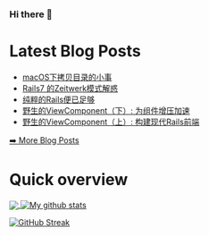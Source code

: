 ### Hi there 👋

<!--
**xfyuan/xfyuan** is a ✨ _special_ ✨ repository because its `README.md` (this file) appears on your GitHub profile.

Here are some ideas to get you started:

- 🔭 I’m currently working on ...
- 🌱 I’m currently learning ...
- 👯 I’m looking to collaborate on ...
- 🤔 I’m looking for help with ...
- 💬 Ask me about ...
- 📫 How to reach me: ...
- 😄 Pronouns: ...
- ⚡ Fun fact: ...
-->

# Latest Blog Posts
<!-- BLOG-POST-LIST:START -->
- [macOS下拷贝目录的小事](http://xfyuan.github.io/2022/11/copy-foler-structure-without-contents/)
- [Rails7 的Zeitwerk模式解惑](http://xfyuan.github.io/2022/11/rails7-zeitwerk-mode/)
- [纯粹的Rails便已足够](http://xfyuan.github.io/2022/11/vanilla-rails-is-plenty/)
- [野生的ViewComponent（下）: 为组件增压加速](http://xfyuan.github.io/2022/11/viewcomponent-in-the-wild-supercharging-your-components/)
- [野生的ViewComponent（上）: 构建现代Rails前端](http://xfyuan.github.io/2022/11/viewcomponent-in-the-wild-building-modern-rails-frontends/)
<!-- BLOG-POST-LIST:END -->
<p><a href="https://xfyuan.github.io/">➡️ More Blog Posts</a></p>

# Quick overview
<a href="https://github.com/anuraghazra/github-readme-stats">
  <!-- Change the `github-readme-stats.anuraghazra1.vercel.app` to `github-readme-stats.vercel.app`  -->
  <img align="center" src="https://github-readme-stats.anuraghazra1.vercel.app/api/top-langs/?username=xfyuan" />
</a>
<a href="https://github.com/anuraghazra/github-readme-stats">
  <img align="center" src="https://github-readme-stats.anuraghazra1.vercel.app/api?username=xfyuan&show_icons=true&line_height=27" alt="My github stats" />
</a>  

[![GitHub Streak](https://streak-stats.demolab.com/?user=xfyuan)](https://git.io/streak-stats)
